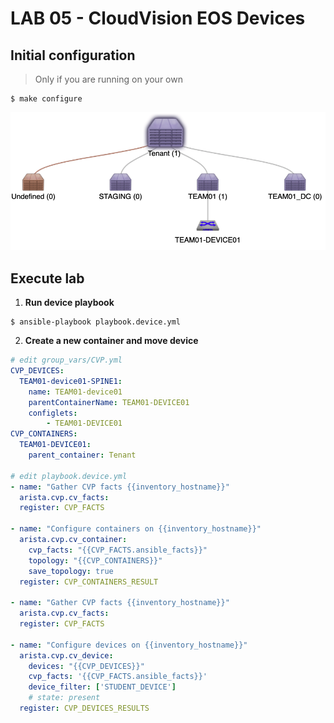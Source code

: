 # LAB 05 - CloudVision EOS Devices

## Initial configuration

> Only if you are running on your own

```shell
$ make configure
```

![](../../imgs/lab05-topology.png)

## Execute lab

1. __Run device playbook__

```shell
$ ansible-playbook playbook.device.yml
```

2. __Create a new container and move device__

```yaml
# edit group_vars/CVP.yml
CVP_DEVICES:
  TEAM01-device01-SPINE1:
    name: TEAM01-device01
    parentContainerName: TEAM01-DEVICE01
    configlets:
        - TEAM01-DEVICE01
CVP_CONTAINERS:
  TEAM01-DEVICE01:
    parent_container: Tenant

# edit playbook.device.yml
- name: "Gather CVP facts {{inventory_hostname}}"
  arista.cvp.cv_facts:
  register: CVP_FACTS

- name: "Configure containers on {{inventory_hostname}}"
  arista.cvp.cv_container:
    cvp_facts: "{{CVP_FACTS.ansible_facts}}"
    topology: "{{CVP_CONTAINERS}}"
    save_topology: true
  register: CVP_CONTAINERS_RESULT

- name: "Gather CVP facts {{inventory_hostname}}"
  arista.cvp.cv_facts:
  register: CVP_FACTS

- name: "Configure devices on {{inventory_hostname}}"
  arista.cvp.cv_device:
    devices: "{{CVP_DEVICES}}"
    cvp_facts: '{{CVP_FACTS.ansible_facts}}'
    device_filter: ['STUDENT_DEVICE']
    # state: present
  register: CVP_DEVICES_RESULTS
```

